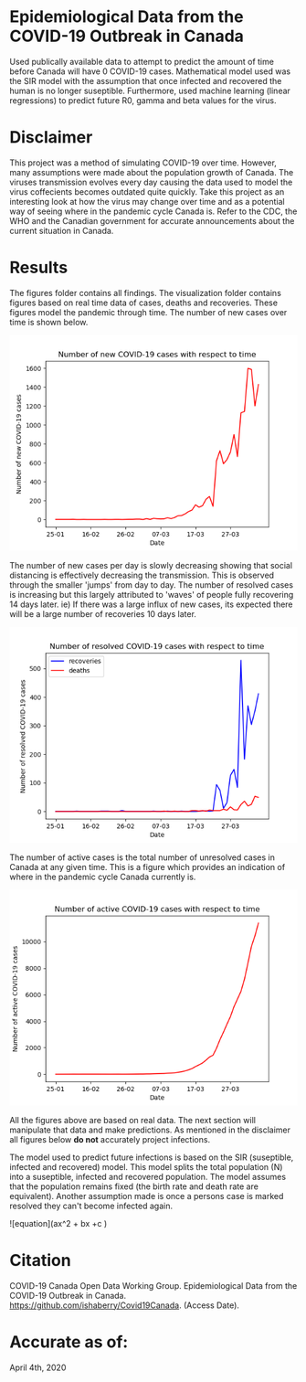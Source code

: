 # Epidemiological Data from the COVID-19 Outbreak in Canada
Used publically available data to attempt to predict the amount of time before Canada will have 0 COVID-19 cases. Mathematical model used was the SIR model with the assumption that once infected and recovered the human is no longer suseptible. Furthermore, used machine learning (linear regressions) to predict future R0, gamma and beta values for the virus. 

# Disclaimer
This project was a method of simulating COVID-19 over time. However, many assumptions were made about the population growth of Canada. The viruses transmission evolves every day causing the data used to model the virus coffecients becomes outdated quite quickly. Take this project as an interesting look at how the virus may change over time and as a potential way of seeing where in the pandemic cycle Canada is. Refer to the CDC, the WHO and the Canadian government for accurate announcements about the current situation in Canada. 

# Results
The figures folder contains all findings. The visualization folder contains figures based on real time data of cases, deaths and recoveries. These figures model the pandemic through time. The number of new cases over time is shown below. 

![New cases over time](https://github.com/BilalQadar/Covid19Canada/blob/master/figures/pandemic%20visualization/new.png)

The number of new cases per day is slowly decreasing showing that social distancing is effectively decreasing the transmission. This is observed through the smaller 'jumps' from day to day. The number of resolved cases is increasing but this largely attributed to 'waves' of people fully recovering 14 days later. ie) If there was a large influx of new cases, its expected there will be a large number of recoveries 10 days later. 

![Resolved cases over time](https://github.com/BilalQadar/Covid19Canada/blob/master/figures/pandemic%20visualization/resolved.png)

The number of active cases is the total number of unresolved cases in Canada at any given time. This is a figure which provides an indication of where in the pandemic cycle Canada currently is.

![Active cases over time](https://github.com/BilalQadar/Covid19Canada/blob/master/figures/pandemic%20visualization/active.png)

All the figures above are based on real data. The next section will manipulate that data and make predictions. As mentioned in the disclaimer all figures below **do not** accurately project infections. 

The model used to predict future infections is based on the SIR (suseptible, infected and recovered) model. This model splits the total population (N) into a suseptible, infected and recovered population. The model assumes that the population remains fixed (the birth rate and death rate are equivalent). Another assumption made is once a persons case is marked resolved they can't become infected again. 

![equation](ax^2 + bx +c )

# Citation
COVID-19 Canada Open Data Working Group. Epidemiological Data from the COVID-19 Outbreak in Canada. https://github.com/ishaberry/Covid19Canada. (Access Date). 

# Accurate as of: 
April 4th, 2020
